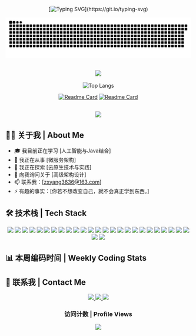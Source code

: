 <!--  ![暗色](https://raw.githubusercontent.com/你的用户名/你的仓库名/output/github-contribution-grid-snake-dark.svg)  -->


<div align="center">
  
  [![Typing SVG](https://readme-typing-svg.herokuapp.com?font=Fira+Code&size=25&duration=3000&pause=1000&color=3584E4&center=true&vCenter=true&width=435&lines=Hi+there，I+am+Zhang+Ziyang;很高兴认识你！;Nice+to+meet+you!)](https://git.io/typing-svg)

  ![暗色](https://raw.githubusercontent.com/zxyang3636/zxyang3636/output/github-contribution-grid-snake.svg)
  
  <br/>
  
  <!-- 统计卡片 -->
  <img height="170px" src="https://github-readme-stats.vercel.app/api?username=zxyang3636&show_icons=true&theme=radical" />

   ![Top Langs](https://github-readme-stats.vercel.app/api/top-langs/?username=zxyang3636&layout=compact&theme=radical)

  
[![Readme Card](https://github-readme-stats.vercel.app/api/pin/?username=zxyang3636&repo=vue3_admin_template)](https://github.com/anuraghazra/github-readme-stats)
[![Readme Card](https://github-readme-stats.vercel.app/api/pin/?username=zxyang3636&repo=zzy-tech-hub)](https://github.com/anuraghazra/github-readme-stats)


  
  <br/>
  
  <!-- 个人资料奖杯 -->
  <img src="https://github-profile-trophy.vercel.app/?username=zxyang3636&theme=radical&row=1&column=6&no-frame=true&no-bg=true" />
  
</div>

## 👨‍💻 关于我 | About Me
- 🎓 我目前正在学习 [人工智能与Java结合]
- 🔭 我正在从事 [微服务架构]
- 🌱 我正在探索 [云原生技术与实践]
- 💬 向我询问关于 [高级架构设计]
- 📫 联系我：[zxyang3636@163.com]
- ⚡ 有趣的事实：[你若不想改变自己，就不会真正学到东西。]

## 🛠️ 技术栈 | Tech Stack
<div align="center">
  <img src="https://img.shields.io/badge/-Java-007396?style=flat-square&logo=java&logoColor=white" />
  <img src="https://img.shields.io/badge/-JavaScript-F7DF1E?style=flat-square&logo=javascript&logoColor=black" />
  <img src="https://img.shields.io/badge/-TypeScript-3178C6?style=flat-square&logo=typescript&logoColor=white" />
  <img src="https://img.shields.io/badge/-Vue.js-4FC08D?style=flat-square&logo=vue.js&logoColor=white" />
  <img src="https://img.shields.io/badge/-Sass-CC6699?style=flat-square&logo=sass&logoColor=white" />
  <img src="https://img.shields.io/badge/-Git-F05032?style=flat-square&logo=git&logoColor=white" />
  <img src="https://img.shields.io/badge/-Docker-2496ED?style=flat-square&logo=docker&logoColor=white" />
  <img src="https://img.shields.io/badge/-Spring-6DB33F?style=flat-square&logo=spring&logoColor=white" />
  <img src="https://img.shields.io/badge/-Spring_Boot-6DB33F?style=flat-square&logo=spring-boot&logoColor=white" />
  <img src="https://img.shields.io/badge/-Spring_Cloud-6DB33F?style=flat-square&logo=spring&logoColor=white" />
  <img src="https://img.shields.io/badge/-Spring_MVC-6DB33F?style=flat-square&logo=spring&logoColor=white" />
  <img src="https://img.shields.io/badge/-MySQL-4479A1?style=flat-square&logo=mysql&logoColor=white" />
  <img src="https://img.shields.io/badge/-Redis-DC382D?style=flat-square&logo=redis&logoColor=white" />
  <img src="https://img.shields.io/badge/-ElasticSearch-005571?style=flat-square&logo=elasticsearch&logoColor=white" />
  <img src="https://img.shields.io/badge/-MyBatis-000000?style=flat-square" />
  <img src="https://img.shields.io/badge/-IntelliJ_IDEA-000000?style=flat-square&logo=intellij-idea&logoColor=white" />
  <img src="https://img.shields.io/badge/-GitHub-181717?style=flat-square&logo=github&logoColor=white" />
  <img src="https://img.shields.io/badge/-Linux-FCC624?style=flat-square&logo=linux&logoColor=black" />
  <img src="https://img.shields.io/badge/-Markdown-000000?style=flat-square&logo=markdown&logoColor=white" />
  <img src="https://img.shields.io/badge/-Spring_Cloud_Gateway-6DB33F?style=flat-square&logo=spring&logoColor=white" />
  <img src="https://img.shields.io/badge/-RabbitMQ-FF6600?style=flat-square&logo=rabbitmq&logoColor=white" />
  <img src="https://img.shields.io/badge/-Nacos-0089D6?style=flat-square&logo=alibaba-cloud&logoColor=white" />
  <img src="https://img.shields.io/badge/-Sentinel-0089D6?style=flat-square&logo=alibaba-cloud&logoColor=white" />
  <img src="https://img.shields.io/badge/-Seata-2C3E50?style=flat-square&logo=alibaba-cloud&logoColor=white" />
  <img src="https://img.shields.io/badge/-Feign-6DB33F?style=flat-square&logo=spring&logoColor=white" />
  <img src="https://img.shields.io/badge/-Ribbon-6DB33F?style=flat-square&logo=spring&logoColor=white" />
  <img src="https://img.shields.io/badge/-Hystrix-6DB33F?style=flat-square&logo=spring&logoColor=white" />
  <!-- 添加更多你使用的技术 -->
</div>

## 📊 本周编码时间 | Weekly Coding Stats
<div align="center">
  
  <!--START_SECTION:waka-->
  <!--END_SECTION:waka-->
  
</div>

## 🔗 联系我 | Contact Me
<div align="center">
  <a href="mailto:zxyang3636@163.com">
    <img src="https://img.shields.io/badge/-Email-D14836?style=for-the-badge&logo=gmail&logoColor=white" />
  </a>
  <a href="你的LinkedIn链接">
    <img src="https://img.shields.io/badge/-LinkedIn-0077B5?style=for-the-badge&logo=linkedin&logoColor=white" />
  </a>
  <a href="https://www.zzyang.top">
    <img src="https://img.shields.io/badge/-Website-4285F4?style=for-the-badge&logo=google-chrome&logoColor=white" />
  </a>
</div>

<div align="center">
  
  ### 访问计数 | Profile Views
  <img src="https://profile-counter.glitch.me/zxyang3636/count.svg" />
  
</div>
